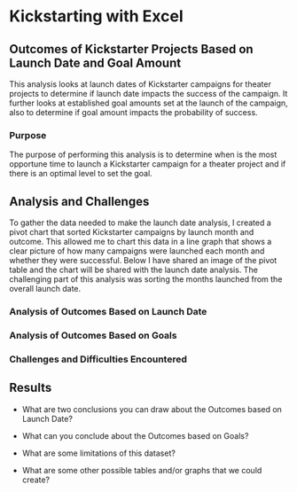 # Kickstarting with Excel

## Outcomes of Kickstarter Projects Based on Launch Date and Goal Amount

This analysis looks at launch dates of Kickstarter campaigns for theater projects to determine if launch date impacts the success of the campaign. It further looks at established goal amounts set at the launch of the campaign, also to determine if goal amount impacts the probability of success.

### Purpose

The purpose of performing this analysis is to determine when is the most opportune time to launch a Kickstarter campaign for a theater project and if there is an optimal level to set the goal.

## Analysis and Challenges

To gather the data needed to make the launch date analysis, I created a pivot chart that sorted Kickstarter campaigns by launch month and outcome.  This allowed me to chart this data in a line graph that shows a clear picture of how many campaigns were launched each month and whether they were successful. Below I have shared an image of the pivot table and the chart will be shared with the launch date analysis. The challenging part of this analysis was sorting the months launched from the overall launch date.



### Analysis of Outcomes Based on Launch Date

### Analysis of Outcomes Based on Goals

### Challenges and Difficulties Encountered

## Results

- What are two conclusions you can draw about the Outcomes based on Launch Date?

- What can you conclude about the Outcomes based on Goals?

- What are some limitations of this dataset?

- What are some other possible tables and/or graphs that we could create?
